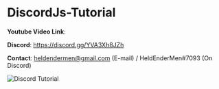 # DiscordJs-Tutorial
**Youtube Video Link**: 

**Discord**: https://discord.gg/YVA3Xh8JZh

**Contact**: heldendermen@gmail.com (E-mail) / HeldEnderMen#7093 (On Discord)

![Discord Tutorial](https://media.discordapp.net/attachments/807743928316067862/836994769887428638/Episode_1_Creating_The_Bot.png "Tutorial")
